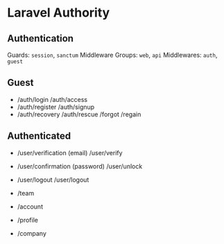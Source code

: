 # Laravel Authority

## Authentication

Guards: `session`, `sanctum`
Middleware Groups: `web`, `api`
Middlewares: `auth`, `guest`

## Guest

- /auth/login                       /auth/access
- /auth/register                    /auth/signup
- /auth/recovery                    /auth/rescue    /forgot  /regain

## Authenticated

- /user/verification (email)        /user/verify
- /user/confirmation (password)     /user/unlock
- /user/logout                      /user/logout

- /team

- /account
- /profile
- /company
